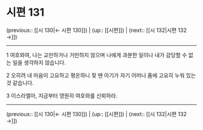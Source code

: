 # 시편 131

(previous:: [[시 130|← 시편 130]]) | (up:: [[시편]]) | (next:: [[시 132|시편 132 →]])

***




1 
여호와여, 나는 교만하거나 거만하지 않으며 나에게 과분한 일이나 내가 감당할 수 없는 일을 생각하지 않습니다. 



2 
오히려 내 마음이 고요하고 평온하니 젖 뗀 아기가 자기 어머니 품에 고요히 누워 있는 것 같습니다. 



3 
이스라엘아, 지금부터 영원히 여호와를 신뢰하라.

***

(previous:: [[시 130|← 시편 130]]) | (up:: [[시편]]) | (next:: [[시 132|시편 132 →]])
